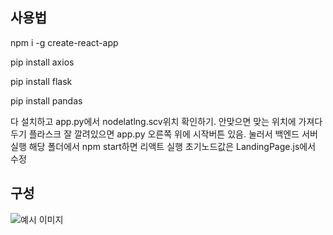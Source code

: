 ## 사용법
npm i -g create-react-app

pip install axios

pip install flask

pip install pandas

다 설치하고 app.py에서 nodelatlng.scv위치 확인하기. 안맞으면 맞는 위치에 가져다두기
플라스크 잘 깔려있으면 app.py 오른쪽 위에 시작버튼 있음. 
눌러서 백엔드 서버 실행
해당 폴더에서 npm start하면 리액트 실행
초기노드값은 LandingPage.js에서 수정

## 구성
![예시 이미지](C:\Users\Yun\Documents\GitHub\Capstone\images\map.png)